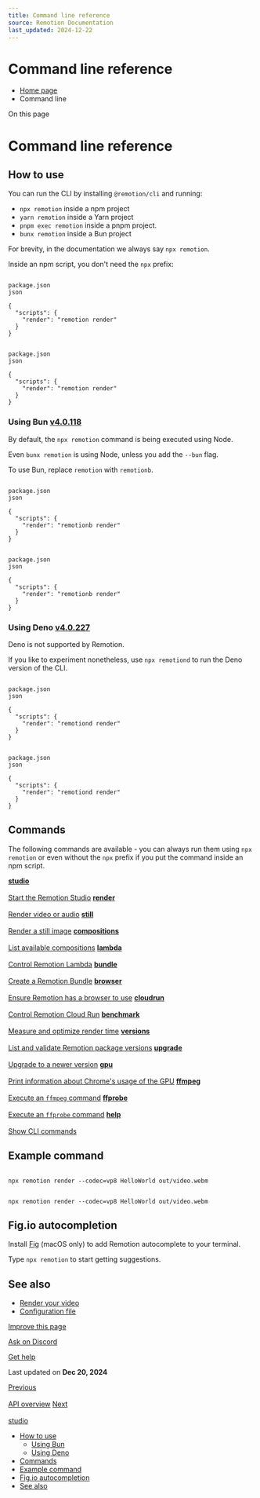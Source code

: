 ```yaml
---
title: Command line reference
source: Remotion Documentation
last_updated: 2024-12-22
---
```


# Command line reference

- [Home page](/)
- Command line

On this page

# Command line reference

## How to use [​](\#how-to-use "Direct link to How to use")

You can run the CLI by installing `@remotion/cli` and running:

- `npx remotion` inside a npm project
- `yarn remotion` inside a Yarn project
- `pnpm exec remotion` inside a pnpm project.
- `bunx remotion` inside a Bun project

For brevity, in the documentation we always say `npx remotion`.

Inside an npm script, you don't need the `npx` prefix:

```

package.json
json

{
  "scripts": {
    "render": "remotion render"
  }
}
```

```

package.json
json

{
  "scripts": {
    "render": "remotion render"
  }
}
```

### Using Bun [v4.0.118](https://github.com/remotion-dev/remotion/releases/v4.0.118) [​](\#using-bun "Direct link to using-bun")

By default, the `npx remotion` command is being executed using Node.

Even `bunx remotion` is using Node, unless you add the `--bun` flag.

To use Bun, replace `remotion` with `remotionb`.

```

package.json
json

{
  "scripts": {
    "render": "remotionb render"
  }
}
```

```

package.json
json

{
  "scripts": {
    "render": "remotionb render"
  }
}
```

### Using Deno [v4.0.227](https://github.com/remotion-dev/remotion/releases/v4.0.227) [​](\#using-deno "Direct link to using-deno")

Deno is not supported by Remotion.

If you like to experiment nonetheless, use `npx remotiond` to run the Deno version of the CLI.

```

package.json
json

{
  "scripts": {
    "render": "remotiond render"
  }
}
```

```

package.json
json

{
  "scripts": {
    "render": "remotiond render"
  }
}
```

## Commands [​](\#commands "Direct link to Commands")

The following commands are available - you can always run them using `npx remotion` or even without the `npx` prefix if you put the command inside an npm script.

[**studio** \
\
Start the Remotion Studio](/docs/cli/studio) [**render** \
\
Render video or audio](/docs/cli/render) [**still** \
\
Render a still image](/docs/cli/still) [**compositions** \
\
List available compositions](/docs/cli/compositions) [**lambda** \
\
Control Remotion Lambda](/docs/lambda/cli) [**bundle** \
\
Create a Remotion Bundle](/docs/cli/bundle) [**browser** \
\
Ensure Remotion has a browser to use](/docs/cli/browser) [**cloudrun** \
\
Control Remotion Cloud Run](/docs/cloudrun/cli) [**benchmark** \
\
Measure and optimize render time](/docs/cli/benchmark) [**versions** \
\
List and validate Remotion package versions](/docs/cli/versions) [**upgrade** \
\
Upgrade to a newer version](/docs/cli/upgrade) [**gpu** \
\
Print information about Chrome's usage of the GPU](/docs/cli/gpu) [**ffmpeg** \
\
Execute an `ffmpeg` command](/docs/cli/ffmpeg) [**ffprobe** \
\
Execute an `ffprobe` command](/docs/cli/ffprobe) [**help** \
\
Show CLI commands](/docs/cli/help)

## Example command [​](\#example-command "Direct link to Example command")

```

npx remotion render --codec=vp8 HelloWorld out/video.webm
```

```

npx remotion render --codec=vp8 HelloWorld out/video.webm
```

## Fig.io autocompletion [​](\#figio-autocompletion "Direct link to Fig.io autocompletion")

Install [Fig](https://fig.io) (macOS only) to add Remotion autocomplete to your terminal.

Type `npx remotion` to start getting suggestions.

## See also [​](\#see-also "Direct link to See also")

- [Render your video](/docs/render)
- [Configuration file](/docs/config)

[Improve this page](https://github.com/remotion-dev/remotion/edit/main/packages/docs/docs/cli/cli.mdx)

[Ask on Discord](https://remotion.dev/discord)

[Get help](/docs/get-help)

Last updated on **Dec 20, 2024**

[Previous\
\
API overview](/docs/api) [Next\
\
studio](/docs/cli/studio)

- [How to use](#how-to-use)
  - [Using Bun](#using-bun)
  - [Using Deno](#using-deno)
- [Commands](#commands)
- [Example command](#example-command)
- [Fig.io autocompletion](#figio-autocompletion)
- [See also](#see-also)
